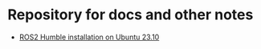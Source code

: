 # Repository for docs and other notes
  - [ROS2 Humble installation on Ubuntu 23.10](https://github.com/muzykalegion/docs/blob/main/ROS2/README.md#ros2-humble-installation-on-ubuntu-2310)
